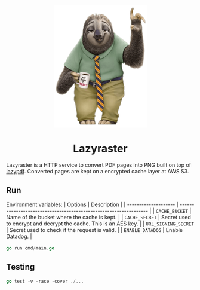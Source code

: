 <p align="center">
  <img src="misc/assets/mascot.png" align="center" height="328.5px" width="250px" />
</p>
<h1 align="center">Lazyraster</h1>
Lazyraster is a HTTP service to convert PDF pages into PNG built on top of <a href="https://github.com/nitro/lazypdf">lazypdf</a>. Converted pages are kept on a encrypted cache layer at AWS S3.

## Run
Environment variables:
| Options              | Description                                                       |
| -------------------- | ----------------------------------------------------------------- |
| `CACHE_BUCKET`       | Name of the bucket where the cache is kept.                       |
| `CACHE_SECRET`       | Secret used to encrypt and decrypt the cache. This is an AES key. |
| `URL_SIGNING_SECRET` | Secret used to check if the request is valid.                     |
| `ENABLE_DATADOG`     | Enable Datadog.                                                   |

```go
go run cmd/main.go
```

## Testing
```go
go test -v -race -cover ./...
```

